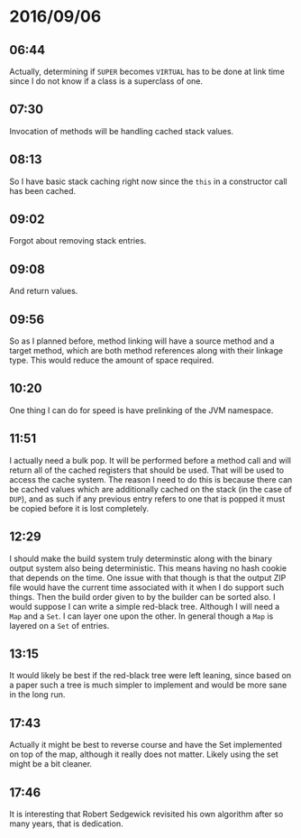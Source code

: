 # 2016/09/06

## 06:44

Actually, determining if `SUPER` becomes `VIRTUAL` has to be done at link time
since I do not know if a class is a superclass of one.

## 07:30

Invocation of methods will be handling cached stack values.

## 08:13

So I have basic stack caching right now since the `this` in a constructor call
has been cached.

## 09:02

Forgot about removing stack entries.

## 09:08

And return values.

## 09:56

So as I planned before, method linking will have a source method and a target
method, which are both method references along with their linkage type. This
would reduce the amount of space required.

## 10:20

One thing I can do for speed is have prelinking of the JVM namespace.

## 11:51

I actually need a bulk pop. It will be performed before a method call and
will return all of the cached registers that should be used. That will be used
to access the cache system. The reason I need to do this is because there can
be cached values which are additionally cached on the stack (in the case of
`DUP`), and as such if any previous entry refers to one that is popped it must
be copied before it is lost completely.

## 12:29

I should make the build system truly determinstic along with the binary output
system also being deterministic. This means having no hash cookie that depends
on the time. One issue with that though is that the output ZIP file would have
the current time associated with it when I do support such things. Then the
build order given to by the builder can be sorted also. I would suppose I can
write a simple red-black tree. Although I will need a `Map` and a `Set`. I
can layer one upon the other. In general though a `Map` is layered on a `Set`
of entries.

## 13:15

It would likely be best if the red-black tree were left leaning, since based
on a paper such a tree is much simpler to implement and would be more sane in
the long run.

## 17:43

Actually it might be best to reverse course and have the Set implemented on
top of the map, although it really does not matter. Likely using the set might
be a bit cleaner.

## 17:46

It is interesting that Robert Sedgewick revisited his own algorithm after so
many years, that is dedication.

